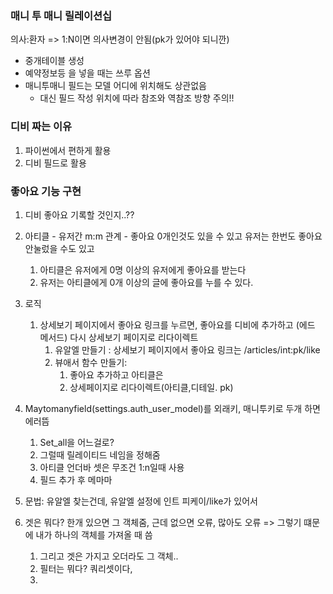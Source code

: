 ### 매니 투 매니 릴레이션십

의사:환자 => 1:N이면 의사변경이 안됨(pk가 있어야 되니깐)

* 중개테이블 생성
* 예약정보등 을 넣을 때는 쓰루 옵션
* 매니투매니 필드는 모델 어디에 위치해도 상관없음
  * 대신 필드 작성 위치에 따라 참조와 역참조 방향 주의!!



### 디비 짜는 이유 

1. 파이썬에서 편하게 활용
2. 디비 필드로 활용 



### 좋아요 기능 구현 

1. 디비 좋아요 기록할 것인지..?? 
2. 아티클 - 유저간 m:m 관계 - 좋아요 0개인것도 있을 수 있고 유저는 한번도 좋아요 안눌렀을 수도 있고
   1. 아티클은 유저에게 0명 이상의 유저에게 좋아요를 받는다
   2. 유저는 아티클에게 0개 이상의 글에 좋아요를 누를 수 있다. 
3. 로직
   1. 상세보기 페이지에서 좋아요 링크를 누르면, 좋아요를 디비에 추가하고 (에드 메서드) 다시 상세보기 페이지로 리다이렉트 
      1. 유알엘 만들기 : 상세보기 페이지에서 좋아요 링크는 /articles/int:pk/like 
      2. 뷰애서 함수 만들기:
         1. 좋아요 추가하고 아티클은 
         2. 상세페이지로 리다이렉트(아티클,디테일. pk)

4. Maytomanyfield(settings.auth_user_model)를 외래키, 매니투키로 두개 하면 에러뜸
   1. Set_all을 어느걸로? 
   2. 그럴때 릴레이티드 네임을 정해줌
   3. 아티클 언더바 셋은 무조건 1:n일때 사용 
   4. 필드 추가 후 메마마
5. 문법: 유알엘 찾는건데, 유알엘 설정에 인트 피케이/like가 있어서 
6. 겟은 뭐다? 한개 있으면 그 객체줌, 근데 없으면 오류, 많아도 오류 => 그렇기 떄문에 내가 하나의 객체를 가져올 때 씀
   1. 그리고 겟은 가지고 오더라도 그 객체..
   2. 필터는 뭐다? 쿼리셋이다, 
   3. 


